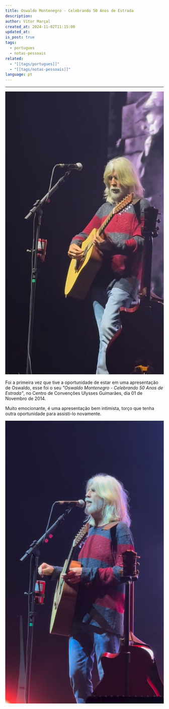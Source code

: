 ```yaml
---
title: Oswaldo Montenegro - Celebrando 50 Anos de Estrada
description: 
author: Vítor Marçal
created_at: 2024-11-02T11:15:00
updated_at: 
is_post: true
tags:
  - portugues
  - notas-pessoais
related:
  - "[[tags/portugues]]"
  - "[[tags/notas-pessoais]]"
language: pt
---
```

----

![Oswaldo Montenegro plays an acoustic guitar on stage, wearing a red and gray sweater and jeans, with a microphone nearby.](img/oswaldo-montenegro-50-anos-1.jpg)

Foi a primeira vez que tive a oportunidade de estar em uma apresentação de Oswaldo, esse foi o seu _"Oswaldo Montenegro - Celebrando 50 Anos de Estrada"_, no Centro de Convenções Ulysses Guimarães, dia 01 de Novembro de 2014. 

Muito emocionante, é uma apresentação bem intimista, torço que tenha outra oportunidade para assisti-lo novamente.

![Oswaldo Montenegro playing guitar and singing into a microphone on stage, with a spotlight illuminating them.](img/oswaldo-montenegro-50-anos-2.jpg)